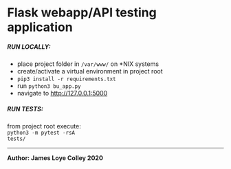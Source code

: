 # Flask webapp/API testing application


##### RUN LOCALLY:
* place project folder in <code>/var/www/</code> on *NIX systems
* create/activate a virtual environment in project root
* <code>pip3 install -r requirements.txt</code>
* run <code>python3 bu_app.py</code>
* navigate to http://127.0.0.1:5000


##### RUN TESTS:
from project root execute:<br>
<code>python3 -m pytest -rsA tests/</code>





<hr>
<b>Author: James Loye Colley 2020</b><br>

